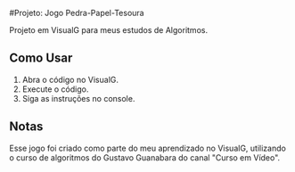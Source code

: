 #Projeto: Jogo Pedra-Papel-Tesoura

Projeto em VisualG para meus estudos de Algoritmos.

## Como Usar

1. Abra o código no VisualG.
2. Execute o código.
3. Siga as instruções no console.

## Notas

Esse jogo foi criado como parte do meu aprendizado no VisualG, utilizando o curso de algoritmos do Gustavo Guanabara do canal "Curso em Vídeo".   

